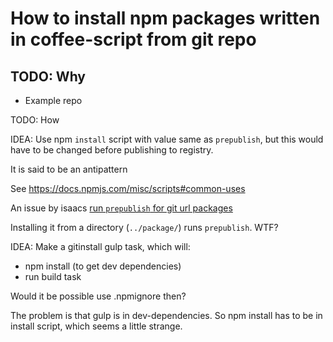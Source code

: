 How to install npm packages written in coffee-script from git repo
==================================================================

TODO: Why
---------

  * Example repo

TODO: How

IDEA: Use npm `install` script with value same as `prepublish`, but this would have to be changed before publishing to registry.

It is said to be an antipattern

See https://docs.npmjs.com/misc/scripts#common-uses

An issue by isaacs [run `prepublish` for git url packages][npm-npm-3055]

Installing it from a directory (`../package/`) runs `prepublish`. WTF?

IDEA: Make a gitinstall gulp task, which will:

* npm install (to get dev dependencies)
* run build task

Would it be possible use .npmignore then?

The problem is that gulp is in dev-dependencies. So npm install has to be in install script, which seems a little strange.

[npm-npm-3055]: https://github.com/npm/npm/issues/3055
